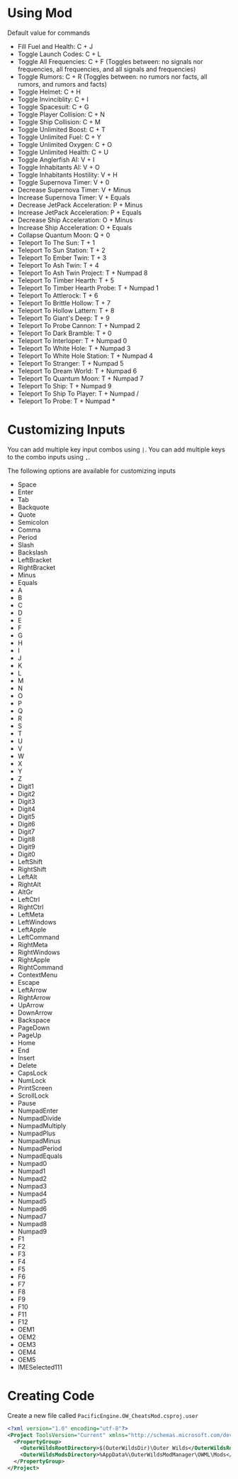 # Using Mod
Default value for commands
* Fill Fuel and Health: C + J
* Toggle Launch Codes: C + L
* Toggle All Frequencies: C + F (Toggles between: no signals nor frequencies, all frequencies, and all signals and frequencies)
* Toggle Rumors: C + R (Toggles between: no rumors nor facts, all rumors, and rumors and facts)
* Toggle Helmet: C + H
* Toggle Invinciblity: C + I
* Toggle Spacesuit: C + G
* Toggle Player Collision: C + N
* Toggle Ship Collision: C + M
* Toggle Unlimited Boost: C + T
* Toggle Unlimited Fuel: C + Y
* Toggle Unlimited Oxygen: C + O
* Toggle Unlimited Health: C + U
* Toggle Anglerfish AI: V + I
* Toggle Inhabitants AI: V + O
* Toggle Inhabitants Hostility: V + H
* Toggle Supernova Timer: V + 0
* Decrease Supernova Timer: V + Minus
* Increase Supernova Timer: V + Equals
* Decrease JetPack Acceleration: P + Minus
* Increase JetPack Acceleration: P + Equals
* Decrease Ship Acceleration: O + Minus
* Increase Ship Acceleration: O + Equals
* Collapse Quantum Moon: Q + 0
* Teleport To The Sun: T + 1
* Teleport To Sun Station: T + 2
* Teleport To Ember Twin: T + 3
* Teleport To Ash Twin: T + 4
* Teleport To Ash Twin Project: T + Numpad 8
* Teleport To Timber Hearth: T + 5
* Teleport To Timber Hearth Probe: T + Numpad 1
* Teleport To Attlerock: T + 6
* Teleport To Brittle Hollow: T + 7
* Teleport To Hollow Lattern: T + 8
* Teleport To Giant's Deep: T + 9
* Teleport To Probe Cannon: T + Numpad 2
* Teleport To Dark Bramble: T + 0
* Teleport To Interloper: T + Numpad 0
* Teleport To White Hole: T + Numpad 3
* Teleport To White Hole Station: T + Numpad 4
* Teleport To Stranger: T + Numpad 5
* Teleport To Dream World: T + Numpad 6
* Teleport To Quantum Moon: T + Numpad 7
* Teleport To Ship: T + Numpad 9
* Teleport To Ship To Player: T + Numpad /
* Teleport To Probe: T + Numpad *

# Customizing Inputs
You can add multiple key input combos using `|`.
You can add multiple keys to the combo inputs using `,`.

The following options are available for customizing inputs
* Space
* Enter
* Tab
* Backquote
* Quote
* Semicolon
* Comma
* Period
* Slash
* Backslash
* LeftBracket
* RightBracket
* Minus
* Equals
* A
* B
* C
* D
* E
* F
* G
* H
* I
* J
* K
* L
* M
* N
* O
* P
* Q
* R
* S
* T
* U
* V
* W
* X
* Y
* Z
* Digit1
* Digit2
* Digit3
* Digit4
* Digit5
* Digit6
* Digit7
* Digit8
* Digit9
* Digit0
* LeftShift
* RightShift
* LeftAlt
* RightAlt
* AltGr
* LeftCtrl
* RightCtrl
* LeftMeta
* LeftWindows
* LeftApple
* LeftCommand
* RightMeta
* RightWindows
* RightApple
* RightCommand
* ContextMenu
* Escape
* LeftArrow
* RightArrow
* UpArrow
* DownArrow
* Backspace
* PageDown
* PageUp
* Home
* End
* Insert
* Delete
* CapsLock
* NumLock
* PrintScreen
* ScrollLock
* Pause
* NumpadEnter
* NumpadDivide
* NumpadMultiply
* NumpadPlus
* NumpadMinus
* NumpadPeriod
* NumpadEquals
* Numpad0
* Numpad1
* Numpad2
* Numpad3
* Numpad4
* Numpad5
* Numpad6
* Numpad7
* Numpad8
* Numpad9
* F1
* F2
* F3
* F4
* F5
* F6
* F7
* F8
* F9
* F10
* F11
* F12
* OEM1
* OEM2
* OEM3
* OEM4
* OEM5
* IMESelected111

# Creating Code
Create a new file called `PacificEngine.OW_CheatsMod.csproj.user`
```xml
<?xml version="1.0" encoding="utf-8"?>
<Project ToolsVersion="Current" xmlns="http://schemas.microsoft.com/developer/msbuild/2003">
  <PropertyGroup>
    <OuterWildsRootDirectory>$(OuterWildsDir)\Outer Wilds</OuterWildsRootDirectory>
    <OuterWildsModsDirectory>%AppData%\OuterWildsModManager\OWML\Mods</OuterWildsModsDirectory>
  </PropertyGroup>
</Project>
```
